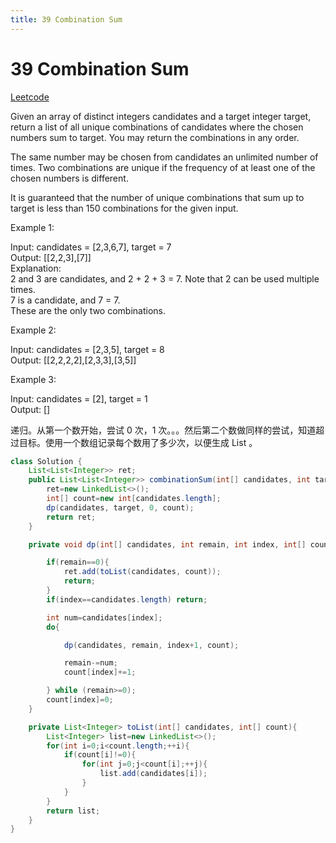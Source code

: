 ```yaml
---
title: 39 Combination Sum
---
```


# 39 Combination Sum

[Leetcode](https://leetcode.com/problems/combination-sum/)

Given an array of distinct integers candidates and a target integer target, return a list of all unique combinations of candidates where the chosen numbers sum to target. You may return the combinations in any order.

The same number may be chosen from candidates an unlimited number of times. Two combinations are unique if the frequency of at least one of the chosen numbers is different.

It is guaranteed that the number of unique combinations that sum up to target is less than 150 combinations for the given input.

 

Example 1:

Input: candidates = [2,3,6,7], target = 7  
Output: [[2,2,3],[7]]  
Explanation:  
2 and 3 are candidates, and 2 + 2 + 3 = 7. Note that 2 can be used multiple times.  
7 is a candidate, and 7 = 7.  
These are the only two combinations.  

Example 2:

Input: candidates = [2,3,5], target = 8  
Output: [[2,2,2,2],[2,3,3],[3,5]]  

Example 3:

Input: candidates = [2], target = 1  
Output: []  

递归。从第一个数开始，尝试 0 次，1 次。。。然后第二个数做同样的尝试，知道超过目标。使用一个数组记录每个数用了多少次，以便生成 List 。

```java
class Solution {
    List<List<Integer>> ret;
    public List<List<Integer>> combinationSum(int[] candidates, int target) {
        ret=new LinkedList<>();
        int[] count=new int[candidates.length];
        dp(candidates, target, 0, count);
        return ret;
    }

    private void dp(int[] candidates, int remain, int index, int[] count){

        if(remain==0){
            ret.add(toList(candidates, count));
            return;
        }
        if(index==candidates.length) return;

        int num=candidates[index];
        do{

            dp(candidates, remain, index+1, count);

            remain-=num;
            count[index]+=1;

        } while (remain>=0);
        count[index]=0;
    }

    private List<Integer> toList(int[] candidates, int[] count){
        List<Integer> list=new LinkedList<>();
        for(int i=0;i<count.length;++i){
            if(count[i]!=0){
                for(int j=0;j<count[i];++j){
                    list.add(candidates[i]);
                }
            }
        }
        return list;
    }
}
```